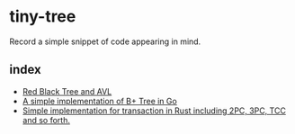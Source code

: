 # tiny-tree

Record a simple snippet of code appearing in mind.

## index

- [Red Black Tree and AVL](./b-tree/)
- [A simple implementation of B+ Tree in Go](./b-plus-tree/readme.md)
- [Simple implementation for transaction in Rust including 2PC, 3PC, TCC and so forth.](./transaction/readme.md)
